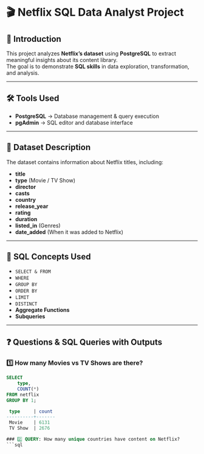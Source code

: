 # 🎬 Netflix SQL Data Analyst Project

## 📌 Introduction
This project analyzes **Netflix’s dataset** using **PostgreSQL** to extract meaningful insights about its content library.  
The goal is to demonstrate **SQL skills** in data exploration, transformation, and analysis.

---

## 🛠 Tools Used
- **PostgreSQL** → Database management & query execution  
- **pgAdmin** → SQL editor and database interface  

---

## 📂 Dataset Description
The dataset contains information about Netflix titles, including:  

- **title**  
- **type** (Movie / TV Show)  
- **director**  
- **casts**  
- **country**  
- **release_year**  
- **rating**  
- **duration**  
- **listed_in** (Genres)  
- **date_added** (When it was added to Netflix)  

---

## 🧩 SQL Concepts Used
- `SELECT & FROM`  
- `WHERE`  
- `GROUP BY`  
- `ORDER BY`  
- `LIMIT`  
- `DISTINCT`  
- **Aggregate Functions**  
- **Subqueries**  

---

## ❓ Questions & SQL Queries with Outputs  

### 1️⃣ How many Movies vs TV Shows are there?
```sql
SELECT 
    type,
    COUNT(*)
FROM netflix
GROUP BY 1;

 type     | count
----------+-------
 Movie    | 6131
 TV Show  | 2676

### 2️⃣ QUERY: How many unique countries have content on Netflix?
```sql










